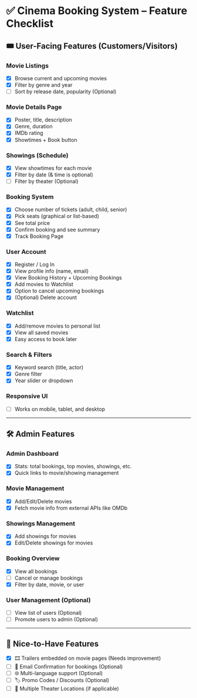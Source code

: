 # ✅ Cinema Booking System – Feature Checklist

## 🎟 User-Facing Features (Customers/Visitors)

### Movie Listings
- [x] Browse current and upcoming movies
- [x] Filter by genre and year
- [ ] Sort by release date, popularity (Optional)

### Movie Details Page
- [x] Poster, title, description
- [x] Genre, duration
- [x] IMDb rating
- [x] Showtimes + Book button

### Showings (Schedule)
- [x] View showtimes for each movie
- [x] Filter by date (& time is optional)
- [ ] Filter by theater (Optional)

### Booking System
- [x] Choose number of tickets (adult, child, senior)
- [x] Pick seats (graphical or list-based)
- [x] See total price
- [x] Confirm booking and see summary
- [x] Track Booking Page

### User Account
- [x] Register / Log In
- [x] View profile info (name, email)
- [x] View Booking History + Upcoming Bookings
- [x] Add movies to Watchlist
- [x] Option to cancel upcoming bookings
- [x] (Optional) Delete account

### Watchlist
- [x] Add/remove movies to personal list
- [x] View all saved movies
- [x] Easy access to book later

### Search & Filters
- [x] Keyword search (title, actor)
- [x] Genre filter
- [x] Year slider or dropdown

### Responsive UI
- [ ] Works on mobile, tablet, and desktop

---

## 🛠 Admin Features

### Admin Dashboard
- [x] Stats: total bookings, top movies, showings, etc.
- [x] Quick links to movie/showing management

### Movie Management
- [x] Add/Edit/Delete movies
- [x] Fetch movie info from external APIs like OMDb

### Showings Management
- [x] Add showings for movies
- [x] Edit/Delete showings for movies

### Booking Overview
- [x] View all bookings
- [ ] Cancel or manage bookings
- [x] Filter by date, movie, or user

### User Management (Optional)
- [ ] View list of users (Optional)
- [ ] Promote users to admin (Optional)

---

## 🧠 Nice-to-Have Features

- [x] 🎞 Trailers embedded on movie pages (Needs improvement)
- [ ] 🧾 Email Confirmation for bookings (Optional)
- [ ] 🌐 Multi-language support (Optional)
- [ ] 🏷️ Promo Codes / Discounts (Optional)
- [ ] 📍 Multiple Theater Locations (if applicable) 
